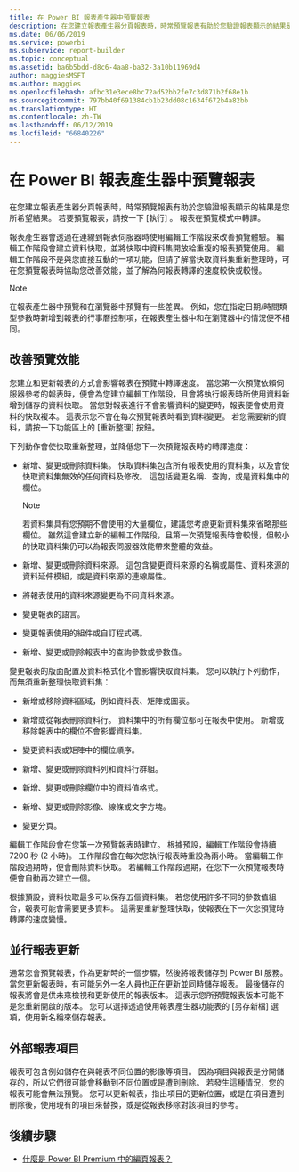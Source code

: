 ```yaml
---
title: 在 Power BI 報表產生器中預覽報表
description: 在您建立報表產生器分頁報表時，時常預覽報表有助於您驗證報表顯示的結果是您所希望結果。
ms.date: 06/06/2019
ms.service: powerbi
ms.subservice: report-builder
ms.topic: conceptual
ms.assetid: ba6b5bdd-d8c6-4aa8-ba32-3a10b11969d4
author: maggiesMSFT
ms.author: maggies
ms.openlocfilehash: afbc31e3ece8bc72ad52bb2fe7c3d871b2f68e1b
ms.sourcegitcommit: 797bb40f691384cb1b23dd08c1634f672b4a82bb
ms.translationtype: HT
ms.contentlocale: zh-TW
ms.lasthandoff: 06/12/2019
ms.locfileid: "66840226"
---
```

# <a name="previewing-reports-in-power-bi-report-builder"></a>在 Power BI 報表產生器中預覽報表
  在您建立報表產生器分頁報表時，時常預覽報表有助於您驗證報表顯示的結果是您所希望結果。 若要預覽報表，請按一下 [執行]  。 報表在預覽模式中轉譯。  
  
 報表產生器會透過在連線到報表伺服器時使用編輯工作階段來改善預覽體驗。 編輯工作階段會建立資料快取，並將快取中資料集開放給重複的報表預覽使用。 編輯工作階段不是與您直接互動的一項功能，但請了解當快取資料集重新整理時，可在您預覽報表時協助您改善效能，並了解為何報表轉譯的速度較快或較慢。  

  
> [!NOTE]  
> 在報表產生器中預覽和在瀏覽器中預覽有一些差異。 例如，您在指定日期/時間類型參數時新增到報表的行事曆控制項，在報表產生器中和在瀏覽器中的情況便不相同。 
  
## <a name="improving-preview-performance"></a>改善預覽效能  
 您建立和更新報表的方式會影響報表在預覽中轉譯速度。 當您第一次預覽依賴伺服器參考的報表時，便會為您建立編輯工作階段，且會將執行報表時所使用資料新增到儲存的資料快取。 當您對報表進行不會影響資料的變更時，報表便會使用資料的快取複本。 這表示您不會在每次預覽報表時看到資料變更。 若您需要新的資料，請按一下功能區上的 [重新整理]  按鈕。  
  
 下列動作會使快取重新整理，並降低您下一次預覽報表時的轉譯速度：  
  
-   新增、變更或刪除資料集。 快取資料集包含所有報表使用的資料集，以及會使快取資料集無效的任何資料及修改。 這包括變更名稱、查詢，或是資料集中的欄位。  
  
    > [!NOTE]  
    >  若資料集具有您預期不會使用的大量欄位，建議您考慮更新資料集來省略那些欄位。 雖然這會建立新的編輯工作階段，且第一次預覽報表時會較慢，但較小的快取資料集仍可以為報表伺服器效能帶來整體的效益。  
  
-   新增、變更或刪除資料來源。 這包含變更資料來源的名稱或屬性、資料來源的資料延伸模組，或是資料來源的連線屬性。  
  
-   將報表使用的資料來源變更為不同資料來源。  
  
-   變更報表的語言。  
  
-   變更報表使用的組件或自訂程式碼。  
  
-   新增、變更或刪除報表中的查詢參數或參數值。  
  
 變更報表的版面配置及資料格式化不會影響快取資料集。 您可以執行下列動作，而無須重新整理快取資料集：  
  
-   新增或移除資料區域，例如資料表、矩陣或圖表。  
  
-   新增或從報表刪除資料行。 資料集中的所有欄位都可在報表中使用。 新增或移除報表中的欄位不會影響資料集。  
  
-   變更資料表或矩陣中的欄位順序。  
  
-   新增、變更或刪除資料列和資料行群組。  
  
-   新增、變更或刪除欄位中的資料值格式。  
  
-   新增、變更或刪除影像、線條或文字方塊。  
  
-   變更分頁。  
  
編輯工作階段會在您第一次預覽報表時建立。 根據預設，編輯工作階段會持續 7200 秒 (2 小時)。 工作階段會在每次您執行報表時重設為兩小時。 當編輯工作階段過期時，便會刪除資料快取。 若編輯工作階段過期，在您下一次預覽報表時便會自動再次建立一個。
  
根據預設，資料快取最多可以保存五個資料集。 若您使用許多不同的參數值組合，報表可能會需要更多資料。 這需要重新整理快取，使報表在下一次您預覽時轉譯的速度變慢。 
  
## <a name="concurrency-of-report-updates"></a>並行報表更新  
通常您會預覽報表，作為更新時的一個步驟，然後將報表儲存到 Power BI 服務。 當您更新報表時，有可能另外一名人員也正在更新並同時儲存報表。 最後儲存的報表將會是供未來檢視和更新使用的報表版本。 這表示您所預覽報表版本可能不是您重新開啟的版本。 您可以選擇透過使用報表產生器功能表的 [另存新檔]  選項，使用新名稱來儲存報表。  
  
## <a name="external-report-items"></a>外部報表項目  
 報表可包含例如儲存在與報表不同位置的影像等項目。 因為項目與報表是分開儲存的，所以它們很可能會移動到不同位置或是遭到刪除。 若發生這種情況，您的報表可能會無法預覽。 您可以更新報表，指出項目的更新位置，或是在項目遭到刪除後，使用現有的項目來替換，或是從報表移除對該項目的參考。  
  
## <a name="next-steps"></a>後續步驟

- [什麼是 Power BI Premium 中的編頁報表？](paginated-reports-report-builder-power-bi.md)
  
